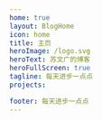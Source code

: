 ```yaml
---
home: true
layout: BlogHome
icon: home
title: 主页
heroImage: /logo.svg
heroText: 苏文广的博客
heroFullScreen: true
tagline: 每天进步一点点
projects:

footer: 每天进步一点点
---
```

